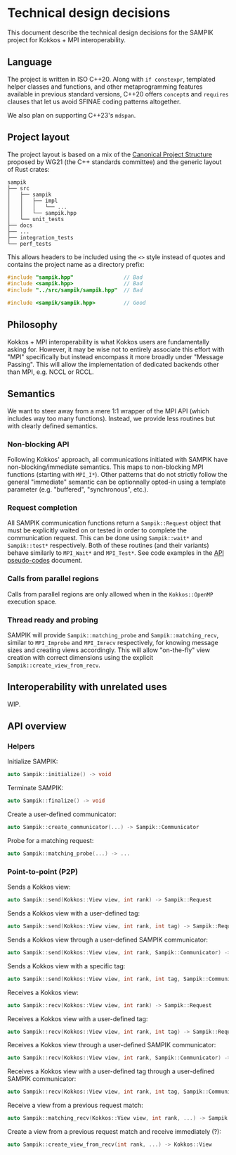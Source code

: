 # Technical design decisions

This document describe the technical design decisions for the SAMPIK project for Kokkos + MPI interoperability.


## Language

The project is written in ISO C++20. Along with `if constexpr`, templated helper classes and functions, and other metaprogramming features available in previous standard versions, C++20 offers `concept`s and `requires` clauses that let us avoid SFINAE coding patterns altogether.

We also plan on supporting C++23's `mdspan`.


## Project layout

The project layout is based on a mix of the [Canonical Project Structure](https://www.open-std.org/jtc1/sc22/wg21/docs/papers/2018/p1204r0.html) proposed by WG21 (the C++ standards committee) and the generic layout of Rust crates:
```
sampik
├── src
│   ├── sampik
│   │   ├── impl
│   │   │   └── ...
│   │   └── sampik.hpp
│   └── unit_tests
├── docs
├── ...
├── integration_tests
└── perf_tests
```

This allows headers to be included using the `<>` style instead of quotes and contains the project name as a directory prefix:
```cpp
#include "sampik.hpp"                // Bad
#include <sampik.hpp>                // Bad
#include "../src/sampik/sampik.hpp"  // Bad

#include <sampik/sampik.hpp>         // Good
```


## Philosophy

Kokkos + MPI interoperability is what Kokkos users are fundamentally asking for. However, it may be wise not to entirely associate this effort with "MPI" specifically but instead encompass it more broadly under "Message Passing". This will allow the implementation of dedicated backends other than MPI, e.g. NCCL or RCCL.


## Semantics

We want to steer away from a mere 1:1 wrapper of the MPI API (which includes way too many functions). Instead, we provide less routines but with clearly defined semantics.

### Non-blocking API

Following Kokkos' approach, all communications initiated with SAMPIK have non-blocking/immediate semantics. This maps to non-blocking MPI functions (starting with `MPI_I*`). Other patterns that do not strictly follow the general "immediate" semantic can be optionnally opted-in using a template parameter (e.g. "buffered", "synchronous", etc.).

### Request completion

All SAMPIK communication functions return a `Sampik::Request` object that must be explicitly waited on or tested in order to complete the communication request. This can be done using `Sampik::wait*` and `Sampik::test*` respectively. Both of these routines (and their variants) behave similarly to `MPI_Wait*` and `MPI_Test*`.
See code examples in the [API pseudo-codes](./API_CODE_EXAMPLES.md) document.

### Calls from parallel regions

Calls from parallel regions are only allowed when in the `Kokkos::OpenMP` execution space.

### Thread ready and probing

SAMPIK will provide `Sampik::matching_probe` and `Sampik::matching_recv`, similar to `MPI_Improbe` and `MPI_Imrecv` respectively, for knowing message sizes and creating views accordingly. This will allow "on-the-fly" view creation with correct dimensions using the explicit `Sampik::create_view_from_recv`.


## Interoperability with unrelated uses

WIP.


## API overview

### Helpers

Initialize SAMPIK:
```cpp
auto Sampik::initialize() -> void
```
Terminate SAMPIK:
```cpp
auto Sampik::finalize() -> void
```
Create a user-defined communicator:
```cpp
auto Sampik::create_communicator(...) -> Sampik::Communicator
```
Probe for a matching request:
```cpp
auto Sampik::matching_probe(...) -> ...
```

### Point-to-point (P2P)

Sends a Kokkos view:
```cpp
auto Sampik::send(Kokkos::View view, int rank) -> Sampik::Request
```
Sends a Kokkos view with a user-defined tag:
```cpp
auto Sampik::send(Kokkos::View view, int rank, int tag) -> Sampik::Request
```
Sends a Kokkos view through a user-defined SAMPIK communicator:
```cpp
auto Sampik::send(Kokkos::View view, int rank, Sampik::Communicator) -> Sampik::Request
```
Sends a Kokkos view with a specific tag:
```cpp
auto Sampik::send(Kokkos::View view, int rank, int tag, Sampik::Communicator) -> Sampik::Request
```

Receives a Kokkos view:
```cpp
auto Sampik::recv(Kokkos::View view, int rank) -> Sampik::Request
```
Receives a Kokkos view with a user-defined tag:
```cpp
auto Sampik::recv(Kokkos::View view, int rank, int tag) -> Sampik::Request
```
Receives a Kokkos view through a user-defined SAMPIK communicator:
```cpp
auto Sampik::recv(Kokkos::View view, int rank, Sampik::Communicator) -> Sampik::Request
```
Receives a Kokkos view with a user-defined tag through a user-defined SAMPIK communicator:
```cpp
auto Sampik::recv(Kokkos::View view, int rank, int tag, Sampik::Communicator) -> Sampik::Request
```
Receive a view from a previous request match:
```cpp
auto Sampik::matching_recv(Kokkos::View view, int rank, ...) -> Sampik::Request
```

Create a view from a previous request match and receive immediately (?):
```cpp
auto Sampik::create_view_from_recv(int rank, ...) -> Kokkos::View
```

